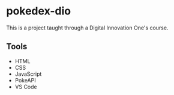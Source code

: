 # pokedex-dio

This is a project taught through a Digital Innovation One's course.

## Tools

-   HTML
-   CSS
-   JavaScript
-   PokeAPI
-   VS Code
